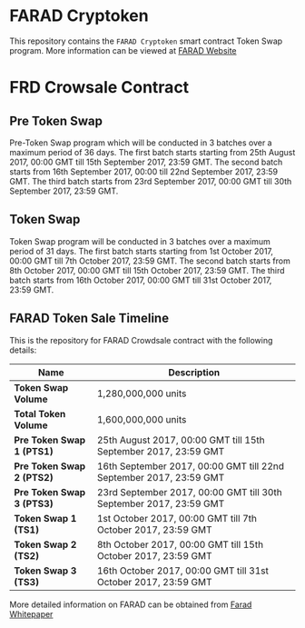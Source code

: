 # FARAD Cryptoken

This repository contains the `FARAD Cryptoken` smart contract Token Swap program.
More information can be viewed at [FARAD Website](https://farad.energy)

# FRD Crowsale Contract

## Pre Token Swap
Pre-Token Swap program which will be conducted in 3 batches over a maximum period of 36 days. The first batch starts  starting from 25th August 2017, 00:00 GMT till 15th September 2017, 23:59 GMT. The second batch starts from 16th September 2017, 00:00 till 22nd September 2017, 23:59 GMT. The third batch starts from 23rd September 2017, 00:00 GMT till 30th September 2017, 23:59 GMT.

## Token Swap
Token Swap program will be conducted in 3 batches over a maximum period of 31 days. The first batch starts  starting from 1st October 2017, 00:00 GMT till 7th October 2017, 23:59 GMT. The second batch starts from 8th October 2017, 00:00 GMT till 15th October 2017, 23:59 GMT. The third batch starts from 16th October 2017, 00:00 GMT till 31st October 2017, 23:59 GMT.


## FARAD Token Sale Timeline

This is the repository for FARAD Crowdsale contract with the following details:

| Name | Description |
|------|-------|
| **Token Swap Volume** | 1,280,000,000 units |
| **Total Token Volume** | 1,600,000,000 units |
| **Pre Token Swap 1 (PTS1)** | 25th August 2017, 00:00 GMT till 15th September 2017, 23:59 GMT |
| **Pre Token Swap 2 (PTS2)** | 16th September 2017, 00:00 GMT till 22nd September 2017, 23:59 GMT |
| **Pre Token Swap 3 (PTS3)** | 23rd September 2017, 00:00 GMT till 30th September 2017, 23:59 GMT |
| **Token Swap 1 (TS1)**| 1st October 2017, 00:00 GMT till 7th October 2017, 23:59 GMT |
| **Token Swap 2 (TS2)**| 8th October 2017, 00:00 GMT till 15th October 2017, 23:59 GMT |
| **Token Swap 3 (TS3)**| 16th October 2017, 00:00 GMT till 31st October 2017, 23:59 GMT |

More detailed information on FARAD can be obtained from [Farad Whitepaper](https://github.com/VirtueFintech/FARADWhitepaper/blob/master/FRD%20WP.pdf)
